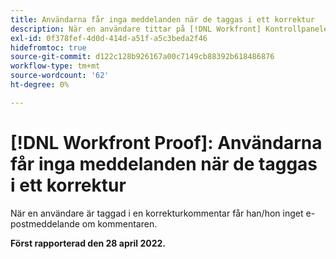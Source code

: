 ```yaml
---
title: Användarna får inga meddelanden när de taggas i ett korrektur
description: När en användare tittar på [!DNL Workfront] Kontrollpanelen för korrektur, [!UICONTROL Proofs to manage] och [!UICONTROL Proofs awaiting decision reports] visa 0 rapporter i de olika kategorierna (totalt, i tid osv.).
exl-id: 0f378fef-4d0d-414d-a51f-a5c3beda2f46
hidefromtoc: true
source-git-commit: d122c128b926167a00c7149cb88392b618486876
workflow-type: tm+mt
source-wordcount: '62'
ht-degree: 0%

---
```


# [!DNL Workfront Proof]: Användarna får inga meddelanden när de taggas i ett korrektur

När en användare är taggad i en korrekturkommentar får han/hon inget e-postmeddelande om kommentaren.

**Först rapporterad den 28 april 2022.**
